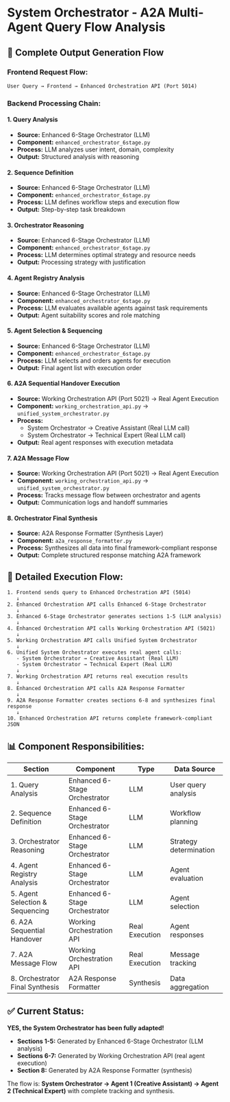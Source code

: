 # System Orchestrator - A2A Multi-Agent Query Flow Analysis

## 🎯 **Complete Output Generation Flow**

### **Frontend Request Flow:**
```
User Query → Frontend → Enhanced Orchestration API (Port 5014)
```

### **Backend Processing Chain:**

#### **1. Query Analysis** 
- **Source:** Enhanced 6-Stage Orchestrator (LLM)
- **Component:** `enhanced_orchestrator_6stage.py`
- **Process:** LLM analyzes user intent, domain, complexity
- **Output:** Structured analysis with reasoning

#### **2. Sequence Definition**
- **Source:** Enhanced 6-Stage Orchestrator (LLM) 
- **Component:** `enhanced_orchestrator_6stage.py`
- **Process:** LLM defines workflow steps and execution flow
- **Output:** Step-by-step task breakdown

#### **3. Orchestrator Reasoning**
- **Source:** Enhanced 6-Stage Orchestrator (LLM)
- **Component:** `enhanced_orchestrator_6stage.py`
- **Process:** LLM determines optimal strategy and resource needs
- **Output:** Processing strategy with justification

#### **4. Agent Registry Analysis**
- **Source:** Enhanced 6-Stage Orchestrator (LLM)
- **Component:** `enhanced_orchestrator_6stage.py`
- **Process:** LLM evaluates available agents against task requirements
- **Output:** Agent suitability scores and role matching

#### **5. Agent Selection & Sequencing**
- **Source:** Enhanced 6-Stage Orchestrator (LLM)
- **Component:** `enhanced_orchestrator_6stage.py`
- **Process:** LLM selects and orders agents for execution
- **Output:** Final agent list with execution order

#### **6. A2A Sequential Handover Execution**
- **Source:** Working Orchestration API (Port 5021) → Real Agent Execution
- **Component:** `working_orchestration_api.py` → `unified_system_orchestrator.py`
- **Process:** 
  - System Orchestrator → Creative Assistant (Real LLM call)
  - System Orchestrator → Technical Expert (Real LLM call)
- **Output:** Real agent responses with execution metadata

#### **7. A2A Message Flow**
- **Source:** Working Orchestration API (Port 5021) → Real Agent Execution
- **Component:** `working_orchestration_api.py` → `unified_system_orchestrator.py`
- **Process:** Tracks message flow between orchestrator and agents
- **Output:** Communication logs and handoff summaries

#### **8. Orchestrator Final Synthesis**
- **Source:** A2A Response Formatter (Synthesis Layer)
- **Component:** `a2a_response_formatter.py`
- **Process:** Synthesizes all data into final framework-compliant response
- **Output:** Complete structured response matching A2A framework

## 🔄 **Detailed Execution Flow:**

```
1. Frontend sends query to Enhanced Orchestration API (5014)
   ↓
2. Enhanced Orchestration API calls Enhanced 6-Stage Orchestrator
   ↓
3. Enhanced 6-Stage Orchestrator generates sections 1-5 (LLM analysis)
   ↓
4. Enhanced Orchestration API calls Working Orchestration API (5021)
   ↓
5. Working Orchestration API calls Unified System Orchestrator
   ↓
6. Unified System Orchestrator executes real agent calls:
   - System Orchestrator → Creative Assistant (Real LLM)
   - System Orchestrator → Technical Expert (Real LLM)
   ↓
7. Working Orchestration API returns real execution results
   ↓
8. Enhanced Orchestration API calls A2A Response Formatter
   ↓
9. A2A Response Formatter creates sections 6-8 and synthesizes final response
   ↓
10. Enhanced Orchestration API returns complete framework-compliant JSON
```

## 📊 **Component Responsibilities:**

| Section | Component | Type | Data Source |
|---------|-----------|------|-------------|
| 1. Query Analysis | Enhanced 6-Stage Orchestrator | LLM | User query analysis |
| 2. Sequence Definition | Enhanced 6-Stage Orchestrator | LLM | Workflow planning |
| 3. Orchestrator Reasoning | Enhanced 6-Stage Orchestrator | LLM | Strategy determination |
| 4. Agent Registry Analysis | Enhanced 6-Stage Orchestrator | LLM | Agent evaluation |
| 5. Agent Selection & Sequencing | Enhanced 6-Stage Orchestrator | LLM | Agent selection |
| 6. A2A Sequential Handover | Working Orchestration API | Real Execution | Agent responses |
| 7. A2A Message Flow | Working Orchestration API | Real Execution | Message tracking |
| 8. Orchestrator Final Synthesis | A2A Response Formatter | Synthesis | Data aggregation |

## ✅ **Current Status:**

**YES, the System Orchestrator has been fully adapted!** 

- **Sections 1-5:** Generated by Enhanced 6-Stage Orchestrator (LLM analysis)
- **Sections 6-7:** Generated by Working Orchestration API (real agent execution)
- **Section 8:** Generated by A2A Response Formatter (synthesis)

The flow is: **System Orchestrator → Agent 1 (Creative Assistant) → Agent 2 (Technical Expert)** with complete tracking and synthesis.
